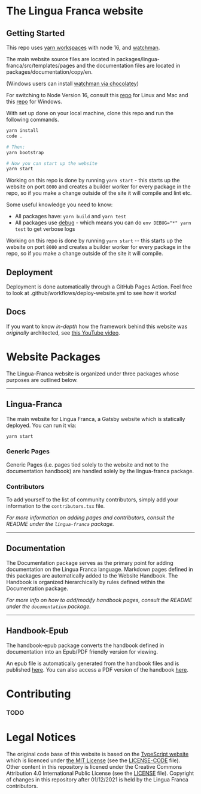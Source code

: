 # The Lingua Franca website

## Getting Started

This repo uses [yarn workspaces](https://classic.yarnpkg.com/lang/en/docs/workspaces/) with node 16, and [watchman](https://facebook.github.io/watchman/docs/install.html).

The main website source files are located in packages/lingua-franca/src/templates/pages and the documentation files are located in packages/documentation/copy/en.

(Windows users can install [watchman via chocolatey](https://chocolatey.org/packages/watchman))

For switching to Node Version 16, consult this [repo](https://github.com/nvm-sh/nvm) for Linux and Mac and this [repo](https://github.com/coreybutler/nvm-windows) for Windows.

With set up done on your local machine, clone this repo and run the following commands.

```sh
yarn install
code .

# Then:
yarn bootstrap

# Now you can start up the website
yarn start
```

Working on this repo is done by running `yarn start` - this starts up the website on port `8000` and creates a
builder worker for every package in the repo, so if you make a change outside of the site it will compile and lint etc.

Some useful knowledge you need to know:

- All packages have: `yarn build` and `yarn test`
- All packages use [debug](https://www.npmjs.com/package/debug) - which means you can do `env DEBUG="*" yarn test` to get verbose logs

Working on this repo is done by running `yarn start` -- this starts up the website on port `8000` and creates a
builder worker for every package in the repo, so if you make a change outside of the site it will compile.

## Deployment

Deployment is done automatically through a GitHub Pages Action. Feel free to look at .github/workflows/deploy-website.yml to see how it works!

## Docs

If you want to know _in-depth_ how the framework behind this website was _originally_ architected, see [this YouTube video](https://www.youtube.com/watch?v=HOvivt6B7hE).

# Website Packages

The Lingua-Franca website is organized under three packages whose purposes are outlined below.

---

## Lingua-Franca

The main website for Lingua Franca, a Gatsby website which is statically deployed. You can run it via:

```sh
yarn start
```

### Generic Pages

Generic Pages (i.e. pages tied solely to the website and not to the documentation handbook) are handled solely by the lingua-franca package. 

### Contributors

To add yourself to the list of community contributors, simply add your information to the ```contributors.tsx``` file. 

*For more information on adding pages and contributors, consult the README under the ```lingua-franca``` package.*

---

## Documentation

The Documentation package serves as the primary point for adding documentation on the Lingua Franca language. Markdown pages defined in this packages are automatically added to the Website Handbook. The Handbook is organized hierarchically by rules defined within the Documentation package.

*For more info on how to add/modify handbook pages, consult the README under the ```documentation``` package.*

---

## Handbook-Epub

The handbook-epub package converts the handbook defined in documentation into an Epub/PDF friendly version for viewing.

An epub file is automatically generated from the handbook files and is published [here](https://www.lf-lang.org/assets/lingua-franca-handbook.epub). You can also access a PDF version of the handbook [here](https://www.lf-lang.org/assets/lingua-franca-handbook.pdf).

# Contributing

### TODO

# Legal Notices

The original code base of this website is based on the [TypeScript website](https://github.com/microsoft/TypeScript-Website) which is licenced under [the MIT License](https://opensource.org/licenses/MIT) (see the [LICENSE-CODE](https://github.com/lf-lang/website-lingua-franca/blob/v16/LICENSE-CODE) file). Other content in this repository is licened under the Creative Commons Attribution 4.0 International Public License (see the [LICENSE](https://github.com/lf-lang/website-lingua-franca/blob/v16/LICENSE-CODE) file). Copyright of changes in this repository after 01/12/2021 is held by the Lingua Franca contributors.
